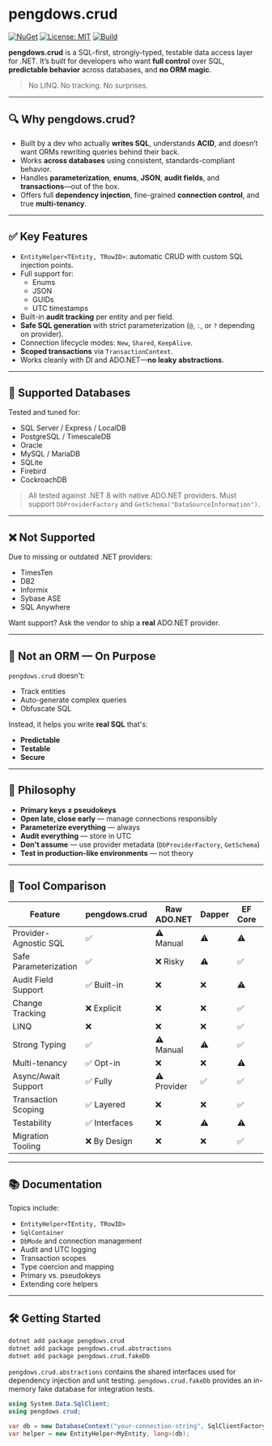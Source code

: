 # pengdows.crud
[![NuGet](https://img.shields.io/nuget/v/pengdows.crud.svg)](https://www.nuget.org/packages/pengdows.threading)
[![License: MIT](https://img.shields.io/badge/license-MIT-green.svg)](LICENSE)
[![Build](https://github.com/pengdows/pengdows.crud/actions/workflows/deploy.yml/badge.svg)](https://github.com/pengdows/pengdows.crud/actions)

**pengdows.crud** is a SQL-first, strongly-typed, testable data access layer for .NET. It’s built for developers who want **full control** over SQL, **predictable behavior** across databases, and **no ORM magic**.

> No LINQ. No tracking. No surprises.

---

## 🔍 Why pengdows.crud?

- Built by a dev who actually **writes SQL**, understands **ACID**, and doesn’t want ORMs rewriting queries behind their back.
- Works **across databases** using consistent, standards-compliant behavior.
- Handles **parameterization**, **enums**, **JSON**, **audit fields**, and **transactions**—out of the box.
- Offers full **dependency injection**, fine-grained **connection control**, and true **multi-tenancy**.

---

## ✅ Key Features

- `EntityHelper<TEntity, TRowID>`: automatic CRUD with custom SQL injection points.
- Full support for:
  - Enums
  - JSON
  - GUIDs
  - UTC timestamps
- Built-in **audit tracking** per entity and per field.
- **Safe SQL generation** with strict parameterization (`@`, `:`, or `?` depending on provider).
- Connection lifecycle modes: `New`, `Shared`, `KeepAlive`.
- **Scoped transactions** via `TransactionContext`.
- Works cleanly with DI and ADO.NET—**no leaky abstractions**.

---

## 🧩 Supported Databases

Tested and tuned for:

- SQL Server / Express / LocalDB
- PostgreSQL / TimescaleDB
- Oracle
- MySQL / MariaDB
- SQLite
- Firebird
- CockroachDB

> All tested against .NET 8 with native ADO.NET providers. Must support `DbProviderFactory` and `GetSchema("DataSourceInformation")`.

---

## ❌ Not Supported

Due to missing or outdated .NET providers:

- TimesTen
- DB2
- Informix
- Sybase ASE
- SQL Anywhere

Want support? Ask the vendor to ship a **real** ADO.NET provider.

---

## 🚫 Not an ORM — On Purpose

`pengdows.crud` doesn't:
- Track entities
- Auto-generate complex queries
- Obfuscate SQL

Instead, it helps you write **real SQL** that's:
- **Predictable**
- **Testable**
- **Secure**

---

## 🧠 Philosophy

- **Primary keys ≠ pseudokeys**
- **Open late, close early** — manage connections responsibly
- **Parameterize everything** — always
- **Audit everything** — store in UTC
- **Don't assume** — use provider metadata (`DbProviderFactory`, `GetSchema`)
- **Test in production-like environments** — not theory

---

## 🔬 Tool Comparison

| Feature                     | pengdows.crud | Raw ADO.NET | Dapper | EF Core | NHibernate |
|----------------------------|---------------|-------------|--------|---------|------------|
| Provider-Agnostic SQL      | ✅            | ⚠️ Manual   | ⚠️     | ⚠️     | ⚠️         |
| Safe Parameterization      | ✅            | ❌ Risky    | ⚠️     | ✅     | ✅         |
| Audit Field Support        | ✅ Built-in   | ❌          | ❌     | ⚠️     | ⚠️         |
| Change Tracking            | ❌ Explicit   | ❌          | ❌     | ✅     | ✅         |
| LINQ                       | ❌            | ❌          | ❌     | ✅     | ⚠️         |
| Strong Typing              | ✅            | ⚠️ Manual   | ⚠️     | ✅     | ✅         |
| Multi-tenancy              | ✅ Opt-in     | ❌          | ❌     | ⚠️     | ⚠️         |
| Async/Await Support        | ✅ Fully      | ⚠️ Provider | ✅     | ✅     | ⚠️         |
| Transaction Scoping        | ✅ Layered    | ❌          | ❌     | ✅     | ✅         |
| Testability                | ✅ Interfaces | ❌          | ⚠️     | ⚠️     | ⚠️         |
| Migration Tooling          | ❌ By Design  | ❌          | ❌     | ✅     | ✅         |

---

## 📚 Documentation


Topics include:

- `EntityHelper<TEntity, TRowID>`
- `SqlContainer`
- `DbMode` and connection management
- Audit and UTC logging
- Transaction scopes
- Type coercion and mapping
- Primary vs. pseudokeys
- Extending core helpers

---

## 🛠️ Getting Started

```bash
dotnet add package pengdows.crud
dotnet add package pengdows.crud.abstractions
dotnet add package pengdows.crud.fakeDb
```

`pengdows.crud.abstractions` contains the shared interfaces used for dependency injection and unit testing.
`pengdows.crud.fakeDb` provides an in-memory fake database for integration tests.

```csharp
using System.Data.SqlClient;
using pengdows.crud;

var db = new DatabaseContext("your-connection-string", SqlClientFactory.Instance);
var helper = new EntityHelper<MyEntity, long>(db);
```
